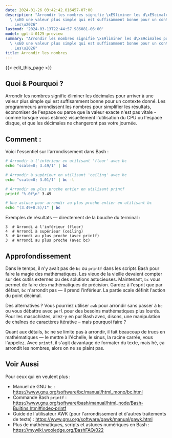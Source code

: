 ```yaml
---
date: 2024-01-26 03:42:42.016457-07:00
description: "Arrondir les nombres signifie \xE9liminer les d\xE9cimales pour arriver\
  \ \xE0 une valeur plus simple qui est suffisamment bonne pour un contexte donn\xE9\
  . Les\u2026"
lastmod: '2024-03-13T22:44:57.986081-06:00'
model: gpt-4-0125-preview
summary: "Arrondir les nombres signifie \xE9liminer les d\xE9cimales pour arriver\
  \ \xE0 une valeur plus simple qui est suffisamment bonne pour un contexte donn\xE9\
  . Les\u2026"
title: Arrondir les nombres
---
```


{{< edit_this_page >}}

## Quoi & Pourquoi ?

Arrondir les nombres signifie éliminer les décimales pour arriver à une valeur plus simple qui est suffisamment bonne pour un contexte donné. Les programmeurs arrondissent les nombres pour simplifier les résultats, économiser de l'espace ou parce que la valeur exacte n'est pas vitale - comme lorsque vous estimez visuellement l'utilisation du CPU ou l'espace disque, et que les décimales ne changeront pas votre journée.

## Comment :

Voici l'essentiel sur l'arrondissement dans Bash :

```Bash
# Arrondir à l'inférieur en utilisant 'floor' avec bc
echo "scale=0; 3.49/1" | bc

# Arrondir à supérieur en utilisant 'ceiling' avec bc
echo "scale=0; 3.01/1" | bc -l

# Arrondir au plus proche entier en utilisant printf
printf "%.0f\n" 3.49

# Une astuce pour arrondir au plus proche entier en utilisant bc
echo "(3.49+0.5)/1" | bc
```

Exemples de résultats — directement de la bouche du terminal :

```
3  # Arrondi à l'inférieur (floor)
4  # Arrondi à supérieur (ceiling)
3  # Arrondi au plus proche (avec printf)
3  # Arrondi au plus proche (avec bc)
```

## Approfondissement

Dans le temps, il n'y avait pas de `bc` ou `printf` dans les scripts Bash pour faire la magie des mathématiques. Les vieux de la vieille devaient compter sur des outils externes ou des solutions astucieuses. Maintenant, `bc` vous permet de faire des mathématiques de précision. Gardez à l'esprit que par défaut, `bc` n'arrondit pas — il prend l'inférieur. La partie scale définit l'action du point décimal.

Des alternatives ? Vous pourriez utiliser `awk` pour arrondir sans passer à `bc` ou vous débattre avec `perl` pour des besoins mathématiques plus lourds. Pour les masochistes, allez-y en pur Bash avec, disons, une manipulation de chaînes de caractères itérative – mais pourquoi faire ?

Quant aux détails, `bc` ne se limite pas à arrondir, il fait beaucoup de trucs en mathématiques — le mettre à l'échelle, le sinus, la racine carrée, vous l'appelez. Avec `printf`, il s'agit davantage de formater du texte, mais hé, ça arrondit les nombres, alors on ne se plaint pas.

## Voir Aussi

Pour ceux qui en veulent plus :

- Manuel de GNU `bc` : https://www.gnu.org/software/bc/manual/html_mono/bc.html
- Commande Bash `printf` : https://www.gnu.org/software/bash/manual/html_node/Bash-Builtins.html#index-printf
- Guide de l'utilisateur AWK (pour l'arrondissement et d'autres traitements de texte) : https://www.gnu.org/software/gawk/manual/gawk.html
- Plus de mathématiques, scripts et astuces numériques en Bash : https://mywiki.wooledge.org/BashFAQ/022
